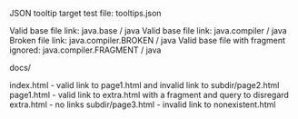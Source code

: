 JSON tooltip target test file: tooltips.json

Valid base file link: java.base / java
Valid base file link: java.compiler / java
Broken file link: java.compiler.BROKEN / java
Valid base file with fragment ignored: java.compiler.FRAGMENT / java

docs/

index.html - valid link to page1.html and invalid link to subdir/page2.html
page1.html - valid link to extra.html with a fragment and query to disregard
extra.html - no links
subdir/page3.html - invalid link to nonexistent.html


